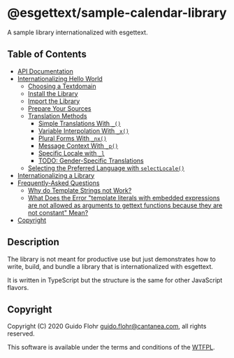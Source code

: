 # @esgettext/sample-calendar-library <!-- omit in toc -->

A sample library internationalized with esgettext.

## Table of Contents <!-- omit in toc -->

- [API Documentation](#api-documentation)
- [Internationalizing Hello World](#internationalizing-hello-world)
	- [Choosing a Textdomain](#choosing-a-textdomain)
	- [Install the Library](#install-the-library)
	- [Import the Library](#import-the-library)
	- [Prepare Your Sources](#prepare-your-sources)
	- [Translation Methods](#translation-methods)
		- [Simple Translations With `_()`](#simple-translations-with-_)
		- [Variable Interpolation With `_x()`](#variable-interpolation-with-_x)
		- [Plural Forms With `_nx()`](#plural-forms-with-_nx)
		- [Message Context With `_p()`](#message-context-with-_p)
		- [Specific Locale with `_l`](#specific-locale-with-_l)
		- [TODO: Gender-Specific Translations](#todo-gender-specific-translations)
	- [Selecting the Preferred Language with `selectLocale()`](#selecting-the-preferred-language-with-selectlocale)
- [Internationalizing a Library](#internationalizing-a-library)
- [Frequently-Asked Questions](#frequently-asked-questions)
	- [Why do Template Strings not Work?](#why-do-template-strings-not-work)
	- [What Does the Error "template literals with embedded expressions are not allowed as arguments to gettext functions because they are not constant" Mean?](#what-does-the-error-template-literals-with-embedded-expressions-are-not-allowed-as-arguments-to-gettext-functions-because-they-are-not-constant-mean)
- [Copyright](#copyright)

## Description

The library is not meant for productive use but just demonstrates how to write,
build, and bundle a library that is internationalized with esgettext.

It is written in TypeScript but the structure is the same for other JavaScript
flavors.

## Copyright

Copyright (C) 2020 Guido Flohr <guido.flohr@cantanea.com>, all
rights reserved.

This software is available under the terms and conditions of the
[WTFPL](http://www.wtfpl.net/about).
